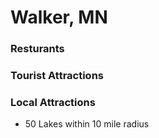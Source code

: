 # Walker, MN

### Resturants

### Tourist Attractions

### Local Attractions 
- 50 Lakes within 10 mile radius